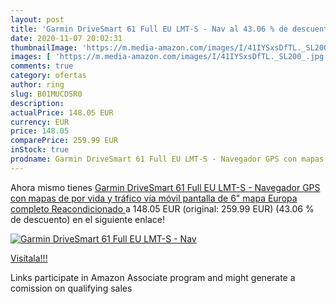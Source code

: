 ```yaml
---
layout: post
title: 'Garmin DriveSmart 61 Full EU LMT-S - Nav al 43.06 % de descuento'
date: 2020-11-07 20:02:31
thumbnailImage: 'https://m.media-amazon.com/images/I/41IYSxsDfTL._SL200_.jpg'
images: [ 'https://m.media-amazon.com/images/I/41IYSxsDfTL._SL200_.jpg' ]
comments: true
category: ofertas
author: ring
slug: B01MUCDSR0
description:
actualPrice: 148.05 EUR
currency: EUR
price: 148.05
comparePrice: 259.99 EUR
inStock: true
prodname: Garmin DriveSmart 61 Full EU LMT-S - Navegador GPS con mapas de por vida y tráfico vía móvil  pantalla de 6"  mapa Europa completo   Reacondicionado 
---
```


Ahora mismo tienes [Garmin DriveSmart 61 Full EU LMT-S - Navegador GPS con mapas de por vida y tráfico vía móvil  pantalla de 6"  mapa Europa completo   Reacondicionado ](https://www.amazon.es/dp/B01MUCDSR0/?tag=tolees-21) a 148.05 EUR (original: 259.99 EUR) (43.06 %  de descuento) en el siguiente enlace!

[![Garmin DriveSmart 61 Full EU LMT-S - Nav](https://m.media-amazon.com/images/I/41IYSxsDfTL._SL200_.jpg)](https://www.amazon.es/dp/B01MUCDSR0/?tag=tolees-21)

[Visítala!!!](https://www.amazon.es/dp/B01MUCDSR0/?tag=tolees-21)

Links participate in Amazon Associate program and might generate a comission on qualifying sales
